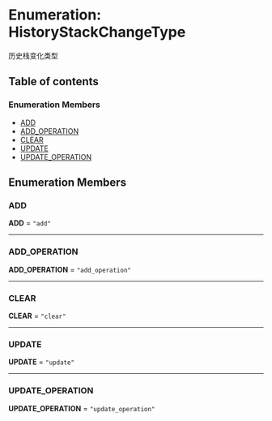 # Enumeration: HistoryStackChangeType

历史栈变化类型

## Table of contents

### Enumeration Members

* [ADD](/en/auto-docs/history/enums/HistoryStackChangeType.md#add)
* [ADD\_OPERATION](/en/auto-docs/history/enums/HistoryStackChangeType.md#add_operation)
* [CLEAR](/en/auto-docs/history/enums/HistoryStackChangeType.md#clear)
* [UPDATE](/en/auto-docs/history/enums/HistoryStackChangeType.md#update)
* [UPDATE\_OPERATION](/en/auto-docs/history/enums/HistoryStackChangeType.md#update_operation)

## Enumeration Members

### ADD

**ADD** = `"add"`

***

### ADD\_OPERATION

**ADD\_OPERATION** = `"add_operation"`

***

### CLEAR

**CLEAR** = `"clear"`

***

### UPDATE

**UPDATE** = `"update"`

***

### UPDATE\_OPERATION

**UPDATE\_OPERATION** = `"update_operation"`
